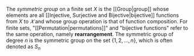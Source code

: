 The *symmetric group* on a finite set $X$ is the [[Group|group]] whose elements are all [[Injective, Surjective and Bijective|bijective]] functions from $X$ to $𝑋$ and whose group operation is that of function composition. For finite sets, "[[Permutation|permutations]]" and "bijective functions" refer to the same operation, namely **rearrangement**. The symmetric group of degree $n$ is the symmetric group on the set $\left\{ 1,2, \ldots ,n \right\}$, which is often denoted as $S_n$
